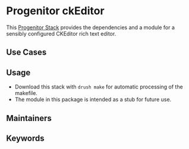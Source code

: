 # Progenitor ckEditor

This [Progenitor Stack](https://github.com/phase2/progenitor) provides the dependencies and a module for a sensibly configured CKEditor rich text editor.

## Use Cases

## Usage

* Download this stack with `drush make` for automatic processing of the makefile.
* The module in this package is intended as a stub for future use.

## Maintainers

## Keywords

